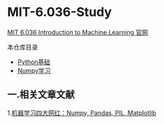 # MIT-6.036-Study
[MIT 6.036 Introduction to Machine Learning 官网](https://openlearninglibrary.mit.edu/courses/course-v1:MITx+6.036+1T2019/course/)

本仓库目录
* [Python基础](https://github.com/GVD-Net-dev/MIT-6.036-Study/blob/main/python%20%E5%9F%BA%E7%A1%80.ipynb)
* [Numpy学习](https://github.com/GVD-Net-dev/MIT-6.036-Study/blob/main/Numpy%20Study.md)

## 一.相关文章文献

1.[机器学习四大网红：Numpy, Pandas, PIL, Matplotlib](https://zhuanlan.zhihu.com/p/617123952)
